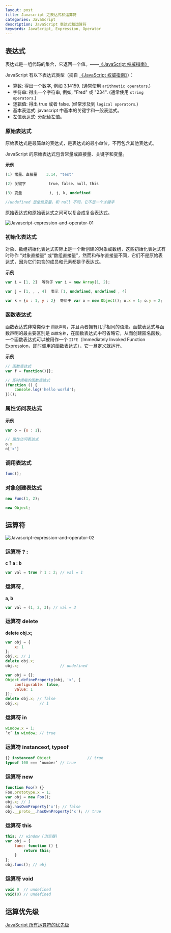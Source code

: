 ```yaml
---
layout: post
title: Javascript 之表达式和运算符
categories: JavaScript
description: JavaScript 表达式和运算符
keywords: JavaScript, Expression, Operator
---
```


## 表达式

表达式是一组代码的集合，它返回一个值。——[《JavaScript 权威指南》](https://developer.mozilla.org/zh-CN/docs/Web/JavaScript/Guide/Expressions_and_Operators#%E8%A1%A8%E8%BE%BE%E5%BC%8F)

JavaScript 有以下表达式类型（摘自 [《JavaScript 权威指南》](https://developer.mozilla.org/zh-CN/docs/Web/JavaScript/Guide/Expressions_and_Operators#%E8%A1%A8%E8%BE%BE%E5%BC%8F)）：

- 算数: 得出一个数字, 例如 3.14159. (通常使用 `arithmetic operators`.)
- 字符串: 得出一个字符串, 例如, "Fred" 或 "234". (通常使用 `string operators`.)
- 逻辑值: 得出 true 或者 false. (经常涉及到 `logical operators`.)
- 基本表达式: javascript 中基本的关键字和一般表达式。
- 左值表达式: 分配给左值。


### 原始表达式

原始表达式是最简单的表达式，是表达式的最小单位，不再包含其他表达式。

JavaScript 的原始表达式包含常量或直接量、关键字和变量。

**示例**
```javascript
(1) 常量、直接量    3.14, "test"

(2) 关键字          true、false、null、this

(3) 变量            i, j, k, undefined

//undefined 是全局变量，和 null 不同，它不是一个关键字
```
原始表达式和原始表达式之间可以复合成复合表达式。

![Javascript-expression-and-operator-01](https://raw.githubusercontent.com/qinbin52qiul/MarkdownPhotos/master/Javascript/Javascript-Data-Type/Javascript-expression-and-operator-01.png)

### 初始化表达式

对象、数组初始化表达式实际上是一个新创建的对象或数组，这些初始化表达式有时称作 “对象直接量” 或“数组直接量”，然而和布尔直接量不同，它们不是原始表达式，因为它们包含的成员和元素都是子表达式。

**示例**
```javascript
var i = [1, 2]  等价于 var i = new Array(1, 2);

var j = [1, , , 4]  表示 [1, undefined, undefined , 4]

var k = {x : 1, y : 2}  等价于 var o = new Object(); o.x = 1; o.y = 2;
```


### 函数表达式

函数表达式非常类似于 `函数声明`，并且两者拥有几乎相同的语法。函数表达式与函数声明的最主要区别是 `函数名称`，在函数表达式中可省略它，从而创建匿名函数。一个函数表达式可以被用作一个 `IIFE`（Immediately Invoked Function Expression，即时调用的函数表达式），它一旦定义就运行。

**示例**

```javascript
// 函数表达式
var f = function(){};

// 即时调用的函数表达式
(function () {
    console.log('hello world');
})();
```

### 属性访问表达式

**示例**

```javascript
var o = {x : 1};

// 属性访问表达式
o.x
o['x']
```


### 调用表达式


```javascript
func();
```

### 对象创建表达式


```javascript
new Func(1, 2);

new Object;
```

## 运算符

![Javascript-expression-and-operator-02](https://raw.githubusercontent.com/qinbin52qiul/MarkdownPhotos/master/Javascript/Javascript-Data-Type/Javascript-expression-and-operator-02.png)


### 运算符 ? :

**c ? a : b**

```javascript
var val = true ? 1 : 2; // val = 1
```
### 运算符 ,

**a, b**
```javascript
var val = (1, 2, 3); // val = 3
```

### 运算符 delete

**delete obj.x;**

```javascript
var obj = {
    x: 1
};
obj.x; // 1
delete obj.x;
obj.x;                  // undefined
```

```javascript
var obj = {};
Object.defineProperty(obj, 'x', {
    configurable: false,
    value: 1
});
delete obj.x; // false
obj.x;         // 1

```

### 运算符 in

```javascript
window.x = 1;
‘x’ in window; // true
```

### 运算符 instanceof, typeof

```javascript
{} instanceof Object                // true
typeof 100 === ‘number’ // true

```
### 运算符 new

```javascript
function Foo() {}
Foo.prototype.x = 1;
var obj = new Foo();
obj.x; // 1
obj.hasOwnProperty('x'); // false
obj.__proto__.hasOwnProperty('x'); // true
```

### 运算符 this

```javascript
this; // window (浏览器)
var obj = {
    func: function () {
        return this;
    }
};
obj.func(); // obj
```
### 运算符 void

```javascript
void 0  // undefined
void(0) // undefined
```


## 运算优先级

[JavaScript 所有运算符的优先级](https://developer.mozilla.org/zh-CN/docs/Web/JavaScript/Reference/Operators/Operator_Precedence)

